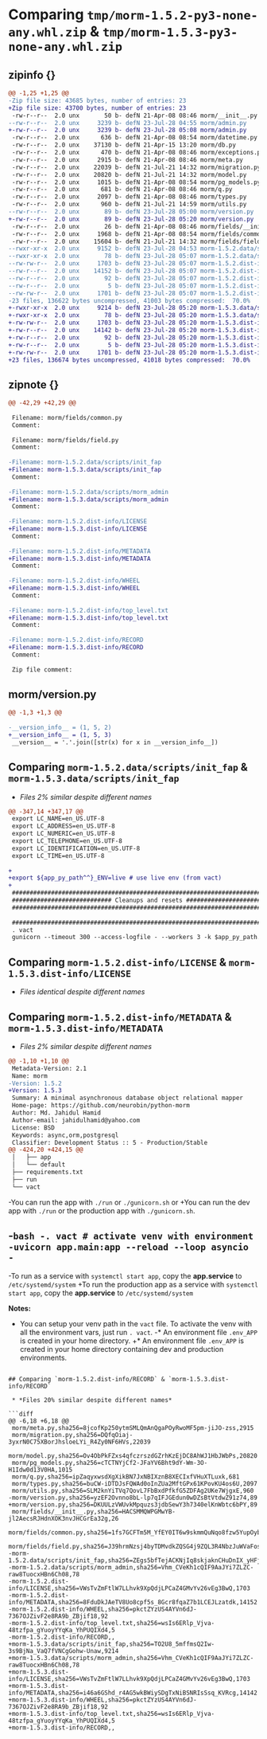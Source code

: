 # Comparing `tmp/morm-1.5.2-py3-none-any.whl.zip` & `tmp/morm-1.5.3-py3-none-any.whl.zip`

## zipinfo {}

```diff
@@ -1,25 +1,25 @@
-Zip file size: 43685 bytes, number of entries: 23
+Zip file size: 43700 bytes, number of entries: 23
 -rw-r--r--  2.0 unx       50 b- defN 21-Apr-08 08:46 morm/__init__.py
--rw-r--r--  2.0 unx     3239 b- defN 23-Jul-28 04:55 morm/admin.py
+-rw-r--r--  2.0 unx     3239 b- defN 23-Jul-28 05:08 morm/admin.py
 -rw-r--r--  2.0 unx      636 b- defN 21-Apr-08 08:54 morm/datetime.py
 -rw-r--r--  2.0 unx    37130 b- defN 21-Apr-15 13:20 morm/db.py
 -rw-r--r--  2.0 unx      470 b- defN 21-Apr-08 08:46 morm/exceptions.py
 -rw-r--r--  2.0 unx     2915 b- defN 21-Apr-08 08:46 morm/meta.py
 -rw-r--r--  2.0 unx    22039 b- defN 21-Jul-21 14:32 morm/migration.py
 -rw-r--r--  2.0 unx    20820 b- defN 21-Jul-21 14:32 morm/model.py
 -rw-r--r--  2.0 unx     1015 b- defN 21-Apr-08 08:54 morm/pg_models.py
 -rw-r--r--  2.0 unx      681 b- defN 21-Apr-08 08:46 morm/q.py
 -rw-r--r--  2.0 unx     2097 b- defN 21-Apr-08 08:46 morm/types.py
 -rw-r--r--  2.0 unx      960 b- defN 21-Jul-21 14:59 morm/utils.py
--rw-r--r--  2.0 unx       89 b- defN 23-Jul-28 05:00 morm/version.py
+-rw-r--r--  2.0 unx       89 b- defN 23-Jul-28 05:20 morm/version.py
 -rw-r--r--  2.0 unx       26 b- defN 21-Apr-08 08:46 morm/fields/__init__.py
 -rw-r--r--  2.0 unx     1968 b- defN 21-Apr-08 08:54 morm/fields/common.py
 -rw-r--r--  2.0 unx    15604 b- defN 21-Jul-21 14:32 morm/fields/field.py
--rwxr-xr-x  2.0 unx     9152 b- defN 23-Jul-28 04:53 morm-1.5.2.data/scripts/init_fap
--rwxr-xr-x  2.0 unx       78 b- defN 23-Jul-28 05:07 morm-1.5.2.data/scripts/morm_admin
--rw-rw-r--  2.0 unx     1703 b- defN 23-Jul-28 05:07 morm-1.5.2.dist-info/LICENSE
--rw-r--r--  2.0 unx    14152 b- defN 23-Jul-28 05:07 morm-1.5.2.dist-info/METADATA
--rw-r--r--  2.0 unx       92 b- defN 23-Jul-28 05:07 morm-1.5.2.dist-info/WHEEL
--rw-r--r--  2.0 unx        5 b- defN 23-Jul-28 05:07 morm-1.5.2.dist-info/top_level.txt
--rw-rw-r--  2.0 unx     1701 b- defN 23-Jul-28 05:07 morm-1.5.2.dist-info/RECORD
-23 files, 136622 bytes uncompressed, 41003 bytes compressed:  70.0%
+-rwxr-xr-x  2.0 unx     9214 b- defN 23-Jul-28 05:20 morm-1.5.3.data/scripts/init_fap
+-rwxr-xr-x  2.0 unx       78 b- defN 23-Jul-28 05:20 morm-1.5.3.data/scripts/morm_admin
+-rw-rw-r--  2.0 unx     1703 b- defN 23-Jul-28 05:20 morm-1.5.3.dist-info/LICENSE
+-rw-r--r--  2.0 unx    14142 b- defN 23-Jul-28 05:20 morm-1.5.3.dist-info/METADATA
+-rw-r--r--  2.0 unx       92 b- defN 23-Jul-28 05:20 morm-1.5.3.dist-info/WHEEL
+-rw-r--r--  2.0 unx        5 b- defN 23-Jul-28 05:20 morm-1.5.3.dist-info/top_level.txt
+-rw-rw-r--  2.0 unx     1701 b- defN 23-Jul-28 05:20 morm-1.5.3.dist-info/RECORD
+23 files, 136674 bytes uncompressed, 41018 bytes compressed:  70.0%
```

## zipnote {}

```diff
@@ -42,29 +42,29 @@
 
 Filename: morm/fields/common.py
 Comment: 
 
 Filename: morm/fields/field.py
 Comment: 
 
-Filename: morm-1.5.2.data/scripts/init_fap
+Filename: morm-1.5.3.data/scripts/init_fap
 Comment: 
 
-Filename: morm-1.5.2.data/scripts/morm_admin
+Filename: morm-1.5.3.data/scripts/morm_admin
 Comment: 
 
-Filename: morm-1.5.2.dist-info/LICENSE
+Filename: morm-1.5.3.dist-info/LICENSE
 Comment: 
 
-Filename: morm-1.5.2.dist-info/METADATA
+Filename: morm-1.5.3.dist-info/METADATA
 Comment: 
 
-Filename: morm-1.5.2.dist-info/WHEEL
+Filename: morm-1.5.3.dist-info/WHEEL
 Comment: 
 
-Filename: morm-1.5.2.dist-info/top_level.txt
+Filename: morm-1.5.3.dist-info/top_level.txt
 Comment: 
 
-Filename: morm-1.5.2.dist-info/RECORD
+Filename: morm-1.5.3.dist-info/RECORD
 Comment: 
 
 Zip file comment:
```

## morm/version.py

```diff
@@ -1,3 +1,3 @@
 
-__version_info__ = (1, 5, 2)
+__version_info__ = (1, 5, 3)
 __version__ = '.'.join([str(x) for x in __version_info__])
```

## Comparing `morm-1.5.2.data/scripts/init_fap` & `morm-1.5.3.data/scripts/init_fap`

 * *Files 2% similar despite different names*

```diff
@@ -347,14 +347,17 @@
 export LC_NAME=en_US.UTF-8
 export LC_ADDRESS=en_US.UTF-8
 export LC_NUMERIC=en_US.UTF-8
 export LC_TELEPHONE=en_US.UTF-8
 export LC_IDENTIFICATION=en_US.UTF-8
 export LC_TIME=en_US.UTF-8
 
+
+export ${app_py_path^^}_ENV=live # use live env (from vact)
+
 ################################################################################
 ############################ Cleanups and resets ###############################
 ################################################################################
 
 ################################################################################
 . vact
 gunicorn --timeout 300 --access-logfile - --workers 3 -k $app_py_path.workers.MyUvicornWorker  --worker-connections=1000 $app_py_path.main:app --bind unix:/tmp/.$app_py_path.sock
```

## Comparing `morm-1.5.2.dist-info/LICENSE` & `morm-1.5.3.dist-info/LICENSE`

 * *Files identical despite different names*

## Comparing `morm-1.5.2.dist-info/METADATA` & `morm-1.5.3.dist-info/METADATA`

 * *Files 2% similar despite different names*

```diff
@@ -1,10 +1,10 @@
 Metadata-Version: 2.1
 Name: morm
-Version: 1.5.2
+Version: 1.5.3
 Summary: A minimal asynchronous database object relational mapper
 Home-page: https://github.com/neurobin/python-morm
 Author: Md. Jahidul Hamid
 Author-email: jahidulhamid@yahoo.com
 License: BSD
 Keywords: async,orm,postgresql
 Classifier: Development Status :: 5 - Production/Stable
@@ -424,20 +424,15 @@
 │   ├── app
 │   └── default
 ├── requirements.txt
 ├── run
 └── vact
 ```
 
-You can run the app with `./run` or `./gunicorn.sh` or
+You can run the dev app with `./run` or the production app with `./gunicorn.sh`.
 
-```bash
-. vact # activate venv with environment
-uvicorn app.main:app --reload --loop asyncio
-```
-
-To run as a service with `systemctl start app`, copy the **app.service** to `/etc/systemd/system`
+To run the production app as a service with `systemctl start app`, copy the **app.service** to `/etc/systemd/system`
 
 **Notes:**
 
 * You can setup your venv path in the `vact` file. To activate the venv with all the environment vars, just run `. vact`.
-* An environment file `.env_APP` is created in your home directory.
+* An environment file `.env_APP` is created in your home directory containing dev and production environments.
```

## Comparing `morm-1.5.2.dist-info/RECORD` & `morm-1.5.3.dist-info/RECORD`

 * *Files 20% similar despite different names*

```diff
@@ -6,18 +6,18 @@
 morm/meta.py,sha256=8jcofKp250ytmSMLQmAnQgaPOyRwoMF5pm-jiJO-zss,2915
 morm/migration.py,sha256=DQfqOiaj-3yxrN0C75XBorJhsloeLYi_R4Zy0NF6HVs,22039
 morm/model.py,sha256=Ov4ObPkFZxs4qfczrszdGZrhKzEjDC8AhWJ1HbJWbPs,20820
 morm/pg_models.py,sha256=cTCTNYjCf2-JFaYV6Bht9dY-Wm-3O-H1Idw0d13V0HA,1015
 morm/q.py,sha256=ipZaqyxwsdXgXikBN7JxNBIXznB8XECIxfVHuXTLuxk,681
 morm/types.py,sha256=buCW-iDTDJsFQWAd0oInZUa2MftGPx61KPovKU4os6U,2097
 morm/utils.py,sha256=SLM2knYiTVq7QovL7FbBxdPfkfG5ZDFAg2UKe7WjgxE,960
-morm/version.py,sha256=yzEF2Ovnno8bL-lp7qIFJGEdun0wDZsBtVtdwZ91z74,89
+morm/version.py,sha256=DKUULzVWUvkMpquzs3jdbSewY3h7340elKnWbtc6bPY,89
 morm/fields/__init__.py,sha256=HACSMMQWPGMwYB-jl2AecsRJHdnXOK3nvJHCGrEa32g,26
 morm/fields/common.py,sha256=1fs7GCFTm5M_YfEY0IT6w9skmmQuNqo8fzw5YupOyb4,1968
 morm/fields/field.py,sha256=J39hrmNzsj4byTDMvdkZQSG4j9ZQL3R4NbzJuWVaFos,15604
-morm-1.5.2.data/scripts/init_fap,sha256=ZEgs5bfTejACKNjIq8skjaknCHuDnIX_yHFj53jNLco,9152
-morm-1.5.2.data/scripts/morm_admin,sha256=Vhm_CVeKh1cQIF9AaJYi7ZLZC-raw8TuocxHBn6Ch08,78
-morm-1.5.2.dist-info/LICENSE,sha256=VWsTvZmFtlW7LLhvk9XpQdjLPCaZ4GMvYv26vEg3BwQ,1703
-morm-1.5.2.dist-info/METADATA,sha256=8FduDkJAeTV8Uo8cpf5s_8Gcr8fqaZ7b1LCEJLzatdk,14152
-morm-1.5.2.dist-info/WHEEL,sha256=pkctZYzUS4AYVn6dJ-7367OJZivF2e8RA9b_ZBjif18,92
-morm-1.5.2.dist-info/top_level.txt,sha256=wsIs6ERlp_Vjva-48tzfpa_gYuoyYYqKa_YhPUQIXd4,5
-morm-1.5.2.dist-info/RECORD,,
+morm-1.5.3.data/scripts/init_fap,sha256=TO2U8_5mffmsQ2Iw-3s9BjNa_VaQ7fVNCgGohw-Unaw,9214
+morm-1.5.3.data/scripts/morm_admin,sha256=Vhm_CVeKh1cQIF9AaJYi7ZLZC-raw8TuocxHBn6Ch08,78
+morm-1.5.3.dist-info/LICENSE,sha256=VWsTvZmFtlW7LLhvk9XpQdjLPCaZ4GMvYv26vEg3BwQ,1703
+morm-1.5.3.dist-info/METADATA,sha256=i46a6GShd_r4AG5wkBWiySDgTxNiBSNRIsSsq_KVRcg,14142
+morm-1.5.3.dist-info/WHEEL,sha256=pkctZYzUS4AYVn6dJ-7367OJZivF2e8RA9b_ZBjif18,92
+morm-1.5.3.dist-info/top_level.txt,sha256=wsIs6ERlp_Vjva-48tzfpa_gYuoyYYqKa_YhPUQIXd4,5
+morm-1.5.3.dist-info/RECORD,,
```

